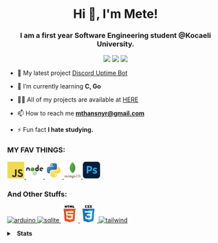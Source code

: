 <h1 align="center">Hi 👋, I'm Mete!</h1>
<h3 align="center">I am a first year Software Engineering student @Kocaeli University.</h3>

<p align="center"> <a href="https://linkedin.com/in/metehansenyer"><img src="https://img.shields.io/badge/@metehansenyer-E4405F?style=for-the-badge&logo=linkedin&logoColor=white&labelColor=0077B5&color=%23555555"></a> <a href="https://instagram.com/metehansenyer"><img src="https://img.shields.io/badge/@metehansenyer-E4405F?style=for-the-badge&logo=instagram&logoColor=white&labelColor=E4405F&color=%23555555"></a> <a href="https://twitter.com/mitefaz"><img src="https://img.shields.io/badge/@mitefaz-E4405F?style=for-the-badge&logo=x&logoColor=white&labelColor=14171A&color=%23555555"></a>



</p>

- 🔭 My latest project [Discord Uptime Bot](https://github.com/metehansenyer/Discord-Uptime-Bot)

- 🌱 I’m currently learning **C, Go**

- 👨‍💻 All of my projects are available at [HERE](https://github.com/metehansenyer?tab=repositories)

- 📫 How to reach me **mthansnyr@gmail.com**

- ⚡ Fun fact **I hate studying.**

<h3 align="left">MY FAV THINGS:</h3>
<p align="left"> <a href="https://developer.mozilla.org/en-US/docs/Web/JavaScript" target="_blank" rel="noreferrer"> <img src="https://raw.githubusercontent.com/devicons/devicon/master/icons/javascript/javascript-original.svg" alt="javascript" width="40" height="40"/> </a> <a href="https://nodejs.org" target="_blank" rel="noreferrer"> <img src="https://raw.githubusercontent.com/devicons/devicon/master/icons/nodejs/nodejs-original-wordmark.svg" alt="nodejs" width="40" height="40"/> </a> <a href="https://www.python.org" target="_blank" rel="noreferrer"> <img src="https://raw.githubusercontent.com/devicons/devicon/master/icons/python/python-original.svg" alt="python" width="40" height="40"/> </a> <a href="https://www.mongodb.com/" target="_blank" rel="noreferrer"> <img src="https://raw.githubusercontent.com/devicons/devicon/master/icons/mongodb/mongodb-original-wordmark.svg" alt="mongodb" width="40" height="40"/> </a> <a href="https://www.photoshop.com/en" target="_blank" rel="noreferrer"> <img src="https://raw.githubusercontent.com/devicons/devicon/master/icons/photoshop/photoshop-original.svg" alt="photoshop" width="40" height="40"/> </a> </p>

<h3 align="left">And Other Stuffs:</h3>
<p align="left"> <a href="https://www.arduino.cc/" target="_blank" rel="noreferrer"> <img src="https://cdn.worldvectorlogo.com/logos/arduino-1.svg" alt="arduino" width="40" height="40"/> </a> <a href="https://www.sqlite.org/" target="_blank" rel="noreferrer"> <img src="https://www.vectorlogo.zone/logos/sqlite/sqlite-icon.svg" alt="sqlite" width="40" height="40"/> </a> <a href="https://www.w3.org/html/" target="_blank" rel="noreferrer"> <img src="https://raw.githubusercontent.com/devicons/devicon/master/icons/html5/html5-original-wordmark.svg" alt="html5" width="40" height="40"/> </a> <a href="https://www.w3schools.com/css/" target="_blank" rel="noreferrer"> <img src="https://raw.githubusercontent.com/devicons/devicon/master/icons/css3/css3-original-wordmark.svg" alt="css3" width="40" height="40"/> </a> <a href="https://tailwindcss.com/" target="_blank" rel="noreferrer"> <img src="https://www.vectorlogo.zone/logos/tailwindcss/tailwindcss-icon.svg" alt="tailwind" width="40" height="40"/> </a> </p>

<details>
  <summary>&nbsp; <b>Stats</b></summary>
  &nbsp; 
  <details>
    <summary> &nbsp; &nbsp; &nbsp; <b>GitHub Stats</b></summary>
    <img align="left" src="https://github-readme-stats.vercel.app/api/top-langs?username=metehansenyer&show_icons=true&locale=en&layout=compact" alt="metehansenyer" />
    <img align="center" src="https://github-readme-stats.vercel.app/api?username=metehansenyer&show_icons=true&locale=en" alt="metehansenyer" />
  </details>

  <details>
    <summary> &nbsp; &nbsp; &nbsp; <b>Discord Presence</b></summary>
    <img src="https://lanyard.cnrad.dev/api/400710038983016458?idleMessage=%C3%9Czg%C3%BCn%C3%BCm%20%C5%9Fu%20an%20aktif%20de%C4%9Filim%20:(&showDisplayName=true&borderRadius=15px">
  </details>
  
 </details>
